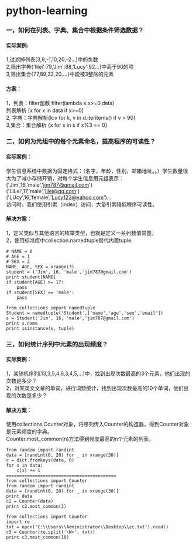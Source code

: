 # python-learning
### 一，如何在列表、字典、集合中根据条件筛选数据？
#### 实际案例:
1,过滤掉列表[3,9,-1,10,20,-2...]中的负数</br>
2,筛出字典{'lilei':79,'Jim':88,'Lucy':92...}中高于90的项</br>
3,筛出集合{77,89,32,20....}中能被3整除的元素</br>
#### 方案：
1，列表：filter函数 filter(lambda x:x>=0,data)</br>
		 列表解析 [x for x in data if x>=0]</br>
2, 字典：字典解析{k:v for k, v in d.iteritems() if v > 90}</br>
3,集合：集合解析 {x for x in s if x%3 == 0}</br>
### 二，如何为元组中的每个元素命名，提高程序的可读性？
#### 实际案例：</br>
学生信息系统中数据为固定格式：（名字，年龄，性别，邮箱地址。。）学生数量很大为了减小存储开销，对每个学生信息用元组表示：</br>
('Jim',16,'male','jim787@gmail.com')</br>
('LiLei',17,'male','lilei@qq.com')</br>
('LUcy',16,'female','Lucy123@yahoo.com')...</br>
访问时，我们使用引索（index）访问，大量引索降低程序可读性。</br>
#### 解决方案：</br>
1，定义类似与其他语言的枚举类型，也就是定义一系列数值常量。</br>
2，使用标准库中collection.namedtuple替代内置tuple.</br>
```
# NAME = 0
# AGE = 1
# SEX = 2
NAME, AGE, SEX = xrange(3)
student = ('Jim', 16, 'male','jim787@gmail.com')
print student[NAME]
if student[AGE] >= 17:
    pass
if student[SEX] == 'male':
    pass
 ```
```
from collections import namedtuple
Student = namedtuple('Student',['name','age','sex','email'])
s = Student('Jim', 16, 'male','jim787@gmail.com')
print s.name
print isinstance(s, tuple)	
```
### 三，如何统计序列中元素的出现频度？
#### 实际案例：
1，某随机序列[13,3,5,4,6,3,4,5,...]中，找到出现次数最高的3个元素，他们出现的次数是多少？</br>
2，对某英文文章的单词，进行词频统计，找到出现次数最高的10个单词，他们出现的次数是多少？</br>
#### 解决方案：
使用collections.Counter对象，将序列传入Counter的构造器，得到Counter对象是元素频度的字典。</br>
Counter.most_common(n)方法得到频度最高的n个元素的列表。</br>
```
from random import randint
data = [randint(0, 20) for _ in xrange(30)]
c = dict.fromkeys(data, 0)
for x in data:
    c[x] += 1
==========================================	
from collections import Counter
from random import randint
data = [randint(0, 20) for _ in xrange(30)]
print data
c2 = Counter(data)
print c2.most_common(3)
```
```
from collections import Counter
import re
txt = open('C:\\Users\\Administrator\\Desktop\\cc.txt').read()
c3 = Counter(re.split('\W+', txt))
print c3.most_common(10)
```

